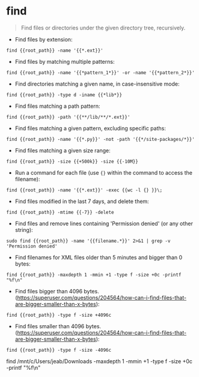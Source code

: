 # find

> Find files or directories under the given directory tree, recursively.

- Find files by extension:

`find {{root_path}} -name '{{*.ext}}'`

- Find files by matching multiple patterns:

`find {{root_path}} -name '{{*pattern_1*}}' -or -name '{{*pattern_2*}}'`

- Find directories matching a given name, in case-insensitive mode:

`find {{root_path}} -type d -iname {{*lib*}}`

- Find files matching a path pattern:

`find {{root_path}} -path '{{**/lib/**/*.ext}}'`

- Find files matching a given pattern, excluding specific paths:

`find {{root_path}} -name '{{*.py}}' -not -path '{{*/site-packages/*}}'`

- Find files matching a given size range:

`find {{root_path}} -size {{+500k}} -size {{-10M}}`

- Run a command for each file (use `{}` within the command to access the filename):

`find {{root_path}} -name '{{*.ext}}' -exec {{wc -l {} }}\;`

- Find files modified in the last 7 days, and delete them:

`find {{root_path}} -mtime {{-7}} -delete`

- Find files and remove lines containing 'Permission denied' (or any other string):

`sudo find {{root_path}} -name '{{filename.*}}' 2>&1 | grep -v 'Permission denied'`

- Find filenames for XML files older than 5 minutes and bigger than 0 bytes:

`find {{root_path}} -maxdepth 1 -mmin +1 -type f -size +0c -printf "%f\n"`

- Find files bigger than 4096 bytes. (https://superuser.com/questions/204564/how-can-i-find-files-that-are-bigger-smaller-than-x-bytes):

`find {{root_path}} -type f -size +4096c`

- Find files smaller than 4096 bytes. (https://superuser.com/questions/204564/how-can-i-find-files-that-are-bigger-smaller-than-x-bytes):

`find {{root_path}} -type f -size -4096c`


find /mnt/c/Users/jeab/Downloads -maxdepth 1 -mmin +1 -type f -size +0c -printf "%f\n"
